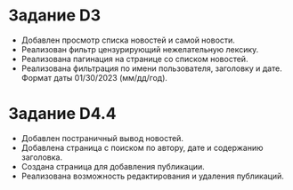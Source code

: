 # Задание D3
- Добавлен просмотр списка новостей и самой новости. 
- Реализован фильтр цензурирующий нежелательную лексику.
- Реализована пагинация на странице со списком новостей.
- Реализована фильтрация по имени пользователя, заголовку и дате. Формат даты 01/30/2023 (мм/дд/год).

# Задание D4.4
- Добавлен постраничный вывод новостей.
- Добавлена страница с поиском по автору, дате и содержанию заголовка.
- Создана страница для добавления публикации.
- Реализована возможность редактирования и удаления публикаций.